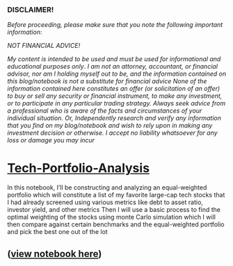 ### DISCLAIMER!
*Before proceeding, please make sure that you note the following important information*:

*NOT FINANCIAL ADVICE!*

*My content is intended to be used and must be used for informational and educational purposes only*. 
*I am not an attorney, accountant, or financial advisor, nor am I holding myself out to be, and the information contained on this blog/notebook is not a substitute for financial advice None of the information contained here constitutes an offer (or solicitation of an offer) to buy or sell any security or financial instrument, to make any investment, or to participate in any particular trading strategy. Always seek advice from a professional who is aware of the facts and circumstances of your individual situation. Or, Independently research and verify any information that you find on my blog/notebook and wish to rely upon in making any investment decision or otherwise. I accept no liability whatsoever for any loss or damage you may incur*


# [Tech-Portfolio-Analysis](https://nbviewer.org/github/mjabubakar22/Tech-Portfolio-Analysis/blob/main/Tech%20Stocks%20Portfolio.ipynb)
In this notebook, I’ll be constructing and analyzing an equal-weighted portfolio which will constitute a list of my favorite large-cap tech stocks that I had already screened using various metrics like debt to asset ratio, investor yield, and other metrics
Then I will use a basic process to find the optimal weighting of the stocks using monte Carlo simulation which I will then compare against certain benchmarks and the equal-weighted portfolio and pick the best one out of the lot

## ([view notebook here](https://nbviewer.org/github/mjabubakar22/Tech-Portfolio-Analysis/blob/main/Tech%20Stocks%20Portfolio.ipynb))
